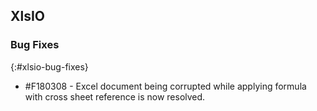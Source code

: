 ## XlsIO

### Bug Fixes
{:#xlsio-bug-fixes}

* \#F180308 - Excel document being corrupted while applying formula with cross sheet reference is now resolved.
